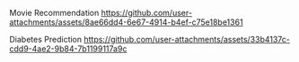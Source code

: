 Movie Recommendation
https://github.com/user-attachments/assets/8ae66dd4-6e67-4914-b4ef-c75e18be1361

Diabetes Prediction
https://github.com/user-attachments/assets/33b4137c-cdd9-4ae2-9b84-7b1199117a9c
